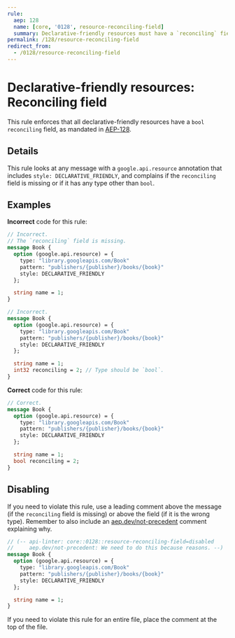 ```yaml
---
rule:
  aep: 128
  name: [core, '0128', resource-reconciling-field]
  summary: Declarative-friendly resources must have a `reconciling` field.
permalink: /128/resource-reconciling-field
redirect_from:
  - /0128/resource-reconciling-field
---
```


# Declarative-friendly resources: Reconciling field

This rule enforces that all declarative-friendly resources have a `bool
reconciling` field, as mandated in [AEP-128][].

## Details

This rule looks at any message with a `google.api.resource` annotation that
includes `style: DECLARATIVE_FRIENDLY`, and complains if the `reconciling` field
is missing or if it has any type other than `bool`.

## Examples

**Incorrect** code for this rule:

```proto
// Incorrect.
// The `reconciling` field is missing.
message Book {
  option (google.api.resource) = {
    type: "library.googleapis.com/Book"
    pattern: "publishers/{publisher}/books/{book}"
    style: DECLARATIVE_FRIENDLY
  };

  string name = 1;
}
```

```proto
// Incorrect.
message Book {
  option (google.api.resource) = {
    type: "library.googleapis.com/Book"
    pattern: "publishers/{publisher}/books/{book}"
    style: DECLARATIVE_FRIENDLY
  };

  string name = 1;
  int32 reconciling = 2; // Type should be `bool`.
}
```

**Correct** code for this rule:

```proto
// Correct.
message Book {
  option (google.api.resource) = {
    type: "library.googleapis.com/Book"
    pattern: "publishers/{publisher}/books/{book}"
    style: DECLARATIVE_FRIENDLY
  };

  string name = 1;
  bool reconciling = 2;
}
```

## Disabling

If you need to violate this rule, use a leading comment above the message (if
the `reconciling` field is missing) or above the field (if it is the wrong
type). Remember to also include an [aep.dev/not-precedent][] comment explaining
why.

```proto
// (-- api-linter: core::0128::resource-reconciling-field=disabled
//     aep.dev/not-precedent: We need to do this because reasons. --)
message Book {
  option (google.api.resource) = {
    type: "library.googleapis.com/Book"
    pattern: "publishers/{publisher}/books/{book}"
    style: DECLARATIVE_FRIENDLY
  };

  string name = 1;
}
```

If you need to violate this rule for an entire file, place the comment at the
top of the file.

[aep-128]: https://aep.dev/128
[aep.dev/not-precedent]: https://aep.dev/not-precedent
